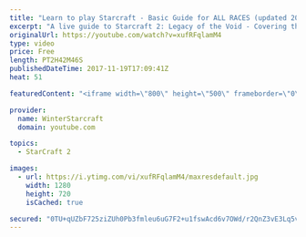 ```yaml
---
title: "Learn to play Starcraft - Basic Guide for ALL RACES (updated 2017)"
excerpt: "A live guide to Starcraft 2: Legacy of the Void - Covering the basics and build orders for all of the races, and covering the important decisions to be made early in the game.  Not a step by step guide but a demonstration once you have the very basics of the units and races!"
originalUrl: https://youtube.com/watch?v=xufRFqlamM4
type: video
price: Free
length: PT2H42M46S
publishedDateTime: 2017-11-19T17:09:41Z
heat: 51

featuredContent: "<iframe width=\"800\" height=\"500\" frameborder=\"0\" src=\"https://www.youtube.com/embed/xufRFqlamM4\" allow=\"accelerometer; autoplay; encrypted-media; gyroscope; picture-in-picture\" allowfullscreen></iframe>"

provider:
  name: WinterStarcraft
  domain: youtube.com

topics:
  - StarCraft 2

images:
  - url: https://i.ytimg.com/vi/xufRFqlamM4/maxresdefault.jpg
    width: 1280
    height: 720
    isCached: true

secured: "0TU+qUZbF725ziZUh0Pb3fmleu6uG7F2+u1fswAcd6v7OWd/r2QnZ3vE3Lq5v7aIqwHdbePDEwjzmYlI/gmgpqwt7oRt74JzLTpQ+WatGF8OkzSy+chKF2/AFvY+IAi7Ul35TE3wPttQFUGKAhNRvEooB+ulB7fr/CKaSDVgTlL+7PSkNeMJX6miAz/DKIqYX0L/o+03OH9QMj+zwO3B14YGDxOXdO3B7g0hXYx8O/7SVqeV8FTxQ8PQdJbnujQU95eAmqJYcNZL6nAQN4I9qOM9BjYqqVy5EszReC6eyl4C4A9D4zi45yQKKDEoUuxIPxTr1NXjRFmRu749ncSRXtBEzEtffm879hjnvtoXlnHSG5VnBEfiP/2kgHiMKE1d7lJVl5zGgOBQjd4HX2AYNiTS96UvEufIgtzeWvcJ6QX/lFobo+6yBOaqFpugdh/m;9fJiqIJU3rcZ5OxcjD4CVQ=="
---
```


